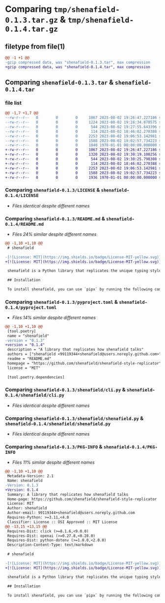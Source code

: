 # Comparing `tmp/shenafield-0.1.3.tar.gz` & `tmp/shenafield-0.1.4.tar.gz`

## filetype from file(1)

```diff
@@ -1 +1 @@
-gzip compressed data, was "shenafield-0.1.3.tar", max compression
+gzip compressed data, was "shenafield-0.1.4.tar", max compression
```

## Comparing `shenafield-0.1.3.tar` & `shenafield-0.1.4.tar`

### file list

```diff
@@ -1,7 +1,7 @@
--rw-r--r--   0        0        0     1067 2023-08-02 19:26:47.227186 shenafield-0.1.3/LICENSE
--rw-r--r--   0        0        0     1224 2023-08-02 19:28:34.070575 shenafield-0.1.3/README.md
--rw-r--r--   0        0        0      544 2023-08-02 19:27:55.643396 shenafield-0.1.3/pyproject.toml
--rw-r--r--   0        0        0      114 2023-08-02 18:46:02.270388 shenafield-0.1.3/shenafield/__init__.py
--rw-r--r--   0        0        0     2253 2023-08-02 19:06:53.142981 shenafield-0.1.3/shenafield/cli.py
--rw-r--r--   0        0        0     1588 2023-08-02 19:02:57.734223 shenafield-0.1.3/shenafield/shenafield.py
--rw-r--r--   0        0        0     1840 1970-01-01 00:00:00.000000 shenafield-0.1.3/PKG-INFO
+-rw-r--r--   0        0        0     1067 2023-08-02 19:26:47.227186 shenafield-0.1.4/LICENSE
+-rw-r--r--   0        0        0     1320 2023-08-02 19:30:19.100256 shenafield-0.1.4/README.md
+-rw-r--r--   0        0        0      544 2023-08-02 19:30:25.798308 shenafield-0.1.4/pyproject.toml
+-rw-r--r--   0        0        0      114 2023-08-02 18:46:02.270388 shenafield-0.1.4/shenafield/__init__.py
+-rw-r--r--   0        0        0     2253 2023-08-02 19:06:53.142981 shenafield-0.1.4/shenafield/cli.py
+-rw-r--r--   0        0        0     1588 2023-08-02 19:02:57.734223 shenafield-0.1.4/shenafield/shenafield.py
+-rw-r--r--   0        0        0     1936 1970-01-01 00:00:00.000000 shenafield-0.1.4/PKG-INFO
```

### Comparing `shenafield-0.1.3/LICENSE` & `shenafield-0.1.4/LICENSE`

 * *Files identical despite different names*

### Comparing `shenafield-0.1.3/README.md` & `shenafield-0.1.4/README.md`

 * *Files 24% similar despite different names*

```diff
@@ -1,10 +1,10 @@
 # shenafield
 
-[![License: MIT](https://img.shields.io/badge/License-MIT-yellow.svg)](https://opensource.org/licenses/MIT)
+[![License: MIT](https://img.shields.io/badge/License-MIT-yellow.svg)](https://opensource.org/licenses/MIT) [![PyPI version](https://badge.fury.io/py/shenafield.svg)](https://badge.fury.io/py/shenafield)
 
 shenafield is a Python library that replicates the unique typing style of shenafield. This library allows users to transform their text into the distinctive style in which shenafield talks.
 
 ## Installation
 
 To install shenafield, you can use `pipx` by running the following command:
```

### Comparing `shenafield-0.1.3/pyproject.toml` & `shenafield-0.1.4/pyproject.toml`

 * *Files 14% similar despite different names*

```diff
@@ -1,10 +1,10 @@
 [tool.poetry]
 name = "shenafield"
-version = "0.1.3"
+version = "0.1.4"
 description = "A library that replicates how shenafield talks"
 authors = ["shenafield <99119344+shenafield@users.noreply.github.com>"]
 readme = "README.md"
 homepage = "https://github.com/shenafield/shenafield-style-replicator"
 license = "MIT"
 
 [tool.poetry.dependencies]
```

### Comparing `shenafield-0.1.3/shenafield/cli.py` & `shenafield-0.1.4/shenafield/cli.py`

 * *Files identical despite different names*

### Comparing `shenafield-0.1.3/shenafield/shenafield.py` & `shenafield-0.1.4/shenafield/shenafield.py`

 * *Files identical despite different names*

### Comparing `shenafield-0.1.3/PKG-INFO` & `shenafield-0.1.4/PKG-INFO`

 * *Files 11% similar despite different names*

```diff
@@ -1,10 +1,10 @@
 Metadata-Version: 2.1
 Name: shenafield
-Version: 0.1.3
+Version: 0.1.4
 Summary: A library that replicates how shenafield talks
 Home-page: https://github.com/shenafield/shenafield-style-replicator
 License: MIT
 Author: shenafield
 Author-email: 99119344+shenafield@users.noreply.github.com
 Requires-Python: >=3.11,<4.0
 Classifier: License :: OSI Approved :: MIT License
@@ -13,15 +13,15 @@
 Requires-Dist: click (>=8.1.6,<9.0.0)
 Requires-Dist: openai (>=0.27.8,<0.28.0)
 Requires-Dist: python-dotenv (>=1.0.0,<2.0.0)
 Description-Content-Type: text/markdown
 
 # shenafield
 
-[![License: MIT](https://img.shields.io/badge/License-MIT-yellow.svg)](https://opensource.org/licenses/MIT)
+[![License: MIT](https://img.shields.io/badge/License-MIT-yellow.svg)](https://opensource.org/licenses/MIT) [![PyPI version](https://badge.fury.io/py/shenafield.svg)](https://badge.fury.io/py/shenafield)
 
 shenafield is a Python library that replicates the unique typing style of shenafield. This library allows users to transform their text into the distinctive style in which shenafield talks.
 
 ## Installation
 
 To install shenafield, you can use `pipx` by running the following command:
```

